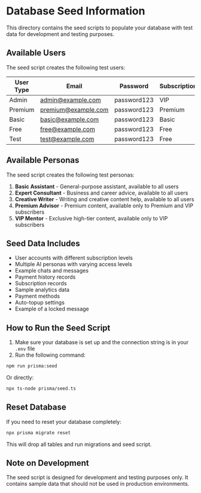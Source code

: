 # Database Seed Information

This directory contains the seed scripts to populate your database with test data for development and testing purposes.

## Available Users

The seed script creates the following test users:

| User Type | Email | Password | Subscription | Credits |
|-----------|-------|----------|-------------|---------|
| Admin | admin@example.com | password123 | VIP | 10,000 |
| Premium | premium@example.com | password123 | Premium | 5,000 |
| Basic | basic@example.com | password123 | Basic | 1,000 |
| Free | free@example.com | password123 | Free | 100 |
| Test | test@example.com | password123 | Free | 500 |

## Available Personas

The seed script creates the following test personas:

1. **Basic Assistant** - General-purpose assistant, available to all users
2. **Expert Consultant** - Business and career advice, available to all users
3. **Creative Writer** - Writing and creative content help, available to all users
4. **Premium Advisor** - Premium content, available only to Premium and VIP subscribers
5. **VIP Mentor** - Exclusive high-tier content, available only to VIP subscribers

## Seed Data Includes

- User accounts with different subscription levels
- Multiple AI personas with varying access levels
- Example chats and messages
- Payment history records
- Subscription records
- Sample analytics data
- Payment methods
- Auto-topup settings
- Example of a locked message

## How to Run the Seed Script

1. Make sure your database is set up and the connection string is in your `.env` file
2. Run the following command:

```bash
npm run prisma:seed
```

Or directly:

```bash
npx ts-node prisma/seed.ts
```

## Reset Database

If you need to reset your database completely:

```bash
npx prisma migrate reset
```

This will drop all tables and run migrations and seed script.

## Note on Development

The seed script is designed for development and testing purposes only. It contains sample data that should not be used in production environments.
